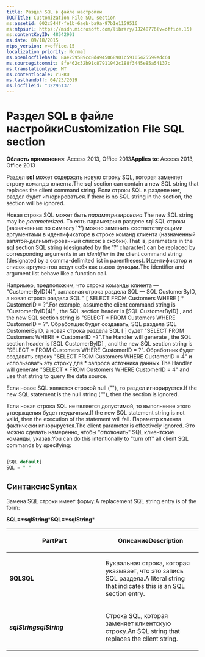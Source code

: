 ```yaml
---
title: Раздел SQL в файле настройки
TOCTitle: Customization File SQL section
ms:assetid: 002c544f-fe1b-6aeb-ba9a-97b1e1159516
ms:mtpsurl: https://msdn.microsoft.com/library/JJ248776(v=office.15)
ms:contentKeyID: 48542901
ms.date: 09/18/2015
mtps_version: v=office.15
localization_priority: Normal
ms.openlocfilehash: 8ae259589cc8d4945068901c59105425599edc64
ms.sourcegitcommit: 8fe462c32b91c87911942c188f3445e85a54137c
ms.translationtype: MT
ms.contentlocale: ru-RU
ms.lasthandoff: 04/23/2019
ms.locfileid: "32295137"
---
```

# <a name="customization-file-sql-section"></a><span data-ttu-id="9ec6e-102">Раздел SQL в файле настройки</span><span class="sxs-lookup"><span data-stu-id="9ec6e-102">Customization File SQL section</span></span>


<span data-ttu-id="9ec6e-103">**Область применения**: Access 2013, Office 2013</span><span class="sxs-lookup"><span data-stu-id="9ec6e-103">**Applies to**: Access 2013, Office 2013</span></span>

<span data-ttu-id="9ec6e-104">Раздел **sql** может содержать новую строку SQL, которая заменяет строку команды клиента.</span><span class="sxs-lookup"><span data-stu-id="9ec6e-104">The **sql** section can contain a new SQL string that replaces the client command string.</span></span> <span data-ttu-id="9ec6e-105">Если строки SQL в разделе нет, раздел будет игнорироваться.</span><span class="sxs-lookup"><span data-stu-id="9ec6e-105">If there is no SQL string in the section, the section will be ignored.</span></span>

<span data-ttu-id="9ec6e-106">Новая строка SQL может быть *параметризирована.*</span><span class="sxs-lookup"><span data-stu-id="9ec6e-106">The new SQL string may be *parameterized*.</span></span> <span data-ttu-id="9ec6e-107">То есть параметры в разделе **sql** SQL строки (назначенные по символу '?')  можно заменить соответствующими аргументами в идентификаторе в строке команд клиента (назначенный запятой-делимитированный список в скобки).</span><span class="sxs-lookup"><span data-stu-id="9ec6e-107">That is, parameters in the **sql** section SQL string (designated by the '?' character) can be replaced by corresponding arguments in an *identifier* in the client command string (designated by a comma-delimited list in parentheses).</span></span> <span data-ttu-id="9ec6e-108">Идентификатор и список аргументов ведут себя как вызов функции.</span><span class="sxs-lookup"><span data-stu-id="9ec6e-108">The identifier and argument list behave like a function call.</span></span>

<span data-ttu-id="9ec6e-109">Например, предположим, что строка команды клиента — "CustomerByID(4)", заглавная строка раздела SQL — SQL CustomerByID, а новая строка раздела SQL " \[ SELECT FROM Customers WHERE \] \* CustomerID = ?".</span><span class="sxs-lookup"><span data-stu-id="9ec6e-109">For example, assume the client command string is "CustomerByID(4)" , the SQL section header is \[SQL CustomerByID\] , and the new SQL section string is "SELECT \* FROM Customers WHERE CustomerID = ?".</span></span> <span data-ttu-id="9ec6e-110">Обработщик будет создавать, SQL раздела SQL CustomerByID, а новая строка раздела SQL \[ \] будет "SELECT FROM Customers WHERE \* CustomerID =?".</span><span class="sxs-lookup"><span data-stu-id="9ec6e-110">The Handler will generate , the SQL section header is \[SQL CustomerByID\] , and the new SQL section string is "SELECT \* FROM Customers WHERE CustomerID = ?".</span></span> <span data-ttu-id="9ec6e-111">Обработник будет создавать строку "SELECT FROM Customers WHERE CustomerID = 4" и использовать эту строку для \* запроса источника данных.</span><span class="sxs-lookup"><span data-stu-id="9ec6e-111">The Handler will generate "SELECT \* FROM Customers WHERE CustomerID = 4" and use that string to query the data source.</span></span>

<span data-ttu-id="9ec6e-112">Если новое SQL является строкой null (""), то раздел игнорируется.</span><span class="sxs-lookup"><span data-stu-id="9ec6e-112">If the new SQL statement is the null string (""), then the section is ignored.</span></span>

<span data-ttu-id="9ec6e-113">Если новая строка SQL не является допустимой, то выполнение этого утверждения будет неудачным.</span><span class="sxs-lookup"><span data-stu-id="9ec6e-113">If the new SQL statement string is not valid, then the execution of the statement will fail.</span></span> <span data-ttu-id="9ec6e-114">Параметр клиента фактически игнорируется.</span><span class="sxs-lookup"><span data-stu-id="9ec6e-114">The client parameter is effectively ignored.</span></span> <span data-ttu-id="9ec6e-115">Это можно сделать намеренно, чтобы "отключить" SQL клиентские команды, указав:</span><span class="sxs-lookup"><span data-stu-id="9ec6e-115">You can do this intentionally to "turn off" all client SQL commands by specifying:</span></span>

```sql 
 
[SQL default] 
SQL = " " 
```

## <a name="syntax"></a><span data-ttu-id="9ec6e-116">Синтаксис</span><span class="sxs-lookup"><span data-stu-id="9ec6e-116">Syntax</span></span>

<span data-ttu-id="9ec6e-117">Замена SQL строки имеет форму:</span><span class="sxs-lookup"><span data-stu-id="9ec6e-117">A replacement SQL string entry is of the form:</span></span>

<span data-ttu-id="9ec6e-118">**SQL=\*sqlString**\*</span><span class="sxs-lookup"><span data-stu-id="9ec6e-118">**SQL=\*sqlString**\*</span></span>

<table>
<colgroup>
<col style="width: 50%" />
<col style="width: 50%" />
</colgroup>
<thead>
<tr class="header">
<th><p><span data-ttu-id="9ec6e-119">Part</span><span class="sxs-lookup"><span data-stu-id="9ec6e-119">Part</span></span></p></th>
<th><p><span data-ttu-id="9ec6e-120">Описание</span><span class="sxs-lookup"><span data-stu-id="9ec6e-120">Description</span></span></p></th>
</tr>
</thead>
<tbody>
<tr class="odd">
<td><p><span data-ttu-id="9ec6e-121"><strong>SQL</strong></span><span class="sxs-lookup"><span data-stu-id="9ec6e-121"><strong>SQL</strong></span></span></p></td>
<td><p><span data-ttu-id="9ec6e-122">Буквальная строка, которая указывает, что это запись SQL раздела.</span><span class="sxs-lookup"><span data-stu-id="9ec6e-122">A literal string that indicates this is an SQL section entry.</span></span></p></td>
</tr>
<tr class="even">
<td><p><span data-ttu-id="9ec6e-123"><strong><em>sqlString</em></strong></span><span class="sxs-lookup"><span data-stu-id="9ec6e-123"><strong><em>sqlString</em></strong></span></span></p></td>
<td><p><span data-ttu-id="9ec6e-124">Строка SQL, которая заменяет клиентскую строку.</span><span class="sxs-lookup"><span data-stu-id="9ec6e-124">An SQL string that replaces the client string.</span></span></p></td>
</tr>
</tbody>
</table>

